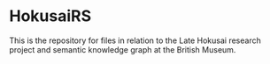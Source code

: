 # HokusaiRS
This is the repository for files in relation to the Late Hokusai research project and semantic knowledge graph at the British Museum. 
